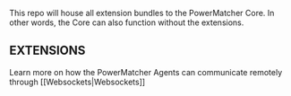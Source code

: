 This repo will house all extension bundles to the PowerMatcher Core. In other words, the Core can also function without the extensions.

EXTENSIONS 
-----------------------

Learn more on how the PowerMatcher Agents can communicate remotely through [[Websockets|Websockets]]